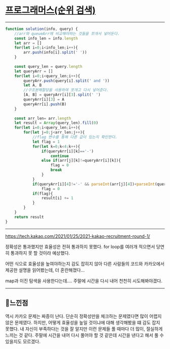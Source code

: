 # [프로그래머스(순위 검색)](https://programmers.co.kr/learn/courses/30/lessons/72412)

---

```javascript
function solution(info, query) {
	//arr와 queueArr에 비교해야하는 것들을 쪼개서 넣어둔다.
    const info_len = info.length
    let arr = []
    for(let i=0;i<info_len;i++){
        arr.push(info[i].split(' '))
    }
    
    const query_len = query.length
    let queryArr = []
    for(let i=0;i<query_len;i++){
        queryArr.push(query[i].split(' and '))
        let A, B
        //구조분해할당을 사용하여 쪼개고 다시 넣어준다.
        [A, B] = queryArr[i][3].split(' ')
        queryArr[i][3] = A
        queryArr[i].push(B)
    }
    
    const arr_len= arr.length
    let result = Array(query_len).fill(0)
    for(let i=0;i<query_len;i++){
        for(let j=0;j<arr_len;j++){
        	//flag 변수를 통해 다른 값이 있는지 확인한다.
            let flag = 1
            for(let k=0;k<4;k++){
                if(queryArr[i][k]=='-')
                    continue
                else if(arr[j][k]!=queryArr[i][k]){
                    flag = 0
                    break
                }
            }
            if(queryArr[i][4]!='-' && parseInt(arr[j][4])<parseInt(queryArr[i][4]))
                flag = 0            
            if(flag){
                result[i] += 1
            }
        }
    }
    return result
}
```

---

https://tech.kakao.com/2021/01/25/2021-kakao-recruitment-round-1/

정확성은 통과했지만 효율성은 전혀 통과하지 못했다. for loop를 여러개 적으면서 당연히 통과하지 못 할 것이라 예상했다. 

어떤 식으로 효율성을 높여야하는지 감도 잡히지 않아 다른 사람들의 코드와 카카오에서 제공한 설명을 읽어봤는데, 더 혼란해졌다...

map과 이진 탐색을 사용한다는데.... 주말에 시간을 다시 내어 천천히 시도해봐야겠다.

---

## 💢느낀점

역시 카카오 문제는 짜증이 난다. 단순히 정확성만을 체크하는 문제였다면 많이 어렵지 않은 문제였다. 하지만, 어떻게 효율성을 높일 것이냐에 대해 생각해봤을 떄 감도 잡지 못했다. 내 자신이 부족하다는 것을 잘 알지만 이런 문제들 풀 때마다 더 많이, 절실하게 느끼는 것 같다. 주말에 시간을 내어 다시 풀어야 할 것 같은데 시간을 낸다고 해서 풀 수 있을지도 모르겠다.